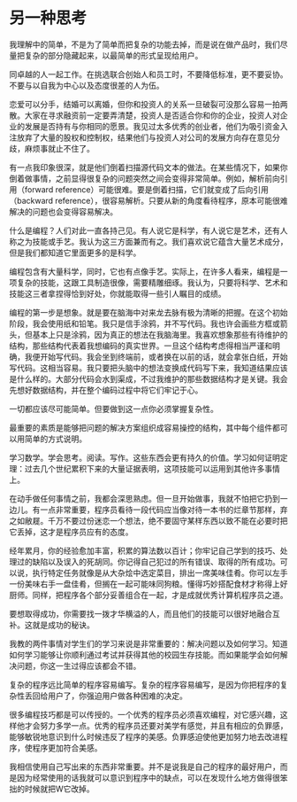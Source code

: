 # 另一种思考

我理解中的简单，不是为了简单而把复杂的功能去掉，而是说在做产品时，我们尽量把复杂的部分隐藏起来，以最简单的形式呈现给用户。

同卓越的人一起工作。在挑选联合创始人和员工时，不要降低标准，更不要妥协。不要与以自我为中心以及态度很差的人为伍。

恋爱可以分手，结婚可以离婚，但你和投资人的关系一旦破裂可没那么容易一拍两散。大家在寻求融资前一定要弄清楚，投资人是否适合你和你的企业，投资人对企业的发展是否持有与你相同的愿景。我见过太多优秀的创业者，他们为吸引资金入注放弃了大量的股权和控制权，结果他们与投资人对公司的发展方向存在意见分歧，麻烦事就止不住了。

有一点我印象很深，就是他们倒着扫描源代码文本的做法。在某些情况下，如果你倒着做事情，之前显得很复杂的问题突然之间会变得非常简单。例如，解析前向引用（forward reference）可能很难。要是倒着扫描，它们就变成了后向引用（backward reference），很容易解析。只要从新的角度看待程序，原本可能很难解决的问题也会变得容易解决。

什么是编程？人们对此一直各持己见。有人说它是科学，有人说它是艺术，还有人称之为技能或手艺。我认为这三方面兼而有之。我们喜欢说它蕴含大量艺术成分，但是我们都知道它里面更多的是科学。

编程包含有大量科学，同时，它也有点像手艺。实际上，在许多人看来，编程是一项复杂的技能，这跟工具制造很像，需要精雕细琢。我认为，只要将科学、艺术和技能这三者拿捏得恰到好处，你就能取得一些引人瞩目的成绩。

编程的第一步是想象。就是要在脑海中对来龙去脉有极为清晰的把握。在这个初始阶段，我会使用纸和铅笔。我只是信手涂鸦，并不写代码。我也许会画些方框或箭头，但基本上只是涂鸦，因为真正的想法在我脑海里。我喜欢想象那些有待维护的结构，那些结构代表着我想编码的真实世界。一旦这个结构考虑得相当严谨和明确，我便开始写代码。我会坐到终端前，或者换在以前的话，就会拿张白纸，开始写代码。这相当容易。我只要把头脑中的想法变换成代码写下来，我知道结果应该是什么样的。大部分代码会水到渠成，不过我维护的那些数据结构才是关键。我会先想好数据结构，并在整个编码过程中将它们牢记于心。

一切都应该尽可能简单。但要做到这一点你必须掌握复杂性。

最重要的素质是能够把问题的解决方案组织成容易操控的结构，其中每个组件都可以用简单的方式说明。

学习数学。学会思考。阅读。写作。这些东西会更有持久的价值。学习如何证明定理：过去几个世纪累积下来的大量证据表明，这项技能可以运用到其他许多事情上。

在动手做任何事情之前，我都会深思熟虑。但一旦开始做事，我就不怕把它扔到一边儿。有一点非常重要，程序员看待一段代码应当像对待一本书的烂章节那样，弃之如敝屣。千万不要过份迷恋一个想法，绝不要固守某样东西以致不能在必要时把它丢掉，这才是程序员应有的态度。

经年累月，你的经验愈加丰富，积累的算法数以百计；你牢记自己学到的技巧、处理过的缺陷以及误入的死胡同。你记得自己犯过的所有错误、取得的所有成功。可以说，执行特定任务就像是从大杂烩中选定菜目，排出一席美味佳肴。你可以左手一份美味右手一盘佳肴，但搁在一起可能味同狗粮。懂得巧妙搭配食材才称得上好厨师。同样，把程序各个部分妥善组合在一起，才是成就优秀计算机程序员之道。

要想取得成功，你需要找一拨才华横溢的人，而且他们的技能可以很好地融合互补。这就是成功的秘诀。

我教的两件事情对学生们的学习来说是非常重要的：解决问题以及如何学习。知道如何学习能够让你顺利通过考试并获得其他的校园生存技能。而如果能学会如何解决问题，你这一生过得应该都会不错。

复杂的程序远比简单的程序容易编写。复杂的程序容易编写，是因为你把程序的复杂性丢回给用户了，你强迫用户做各种困难的决定。

很多编程技巧都是可以传授的。一个优秀的程序员必须喜欢编程，对它感兴趣，这样他才会努力多学一点。优秀的程序员还要对美学有感觉，并且有相应的负罪感，能够敏锐地意识到什么时候违反了程序的美感。负罪感迫使他更加努力地去改进程序，使程序更加符合美感。

我相信使用自己写出来的东西非常重要。并不是说我是自己的程序的最好用户，而是因为经常使用的话我就可以意识到程序中的缺点，可以在发现什么地方做得很笨拙的时候就把W它改掉。
